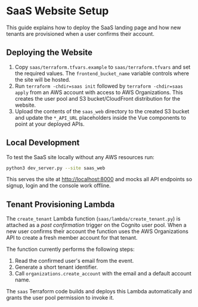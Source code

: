 # SaaS Website Setup

This guide explains how to deploy the SaaS landing page and how new tenants are
provisioned when a user confirms their account.

## Deploying the Website

1. Copy `saas/terraform.tfvars.example` to `saas/terraform.tfvars` and set the
   required values. The `frontend_bucket_name` variable controls where the site
   will be hosted.
2. Run `terraform -chdir=saas init` followed by `terraform -chdir=saas apply` from
   an AWS account with access to AWS Organizations. This creates the user pool
   and S3 bucket/CloudFront distribution for the website.
3. Upload the contents of the `saas_web` directory to the created S3 bucket and
   update the `*_API_URL` placeholders inside the Vue components to point at your
   deployed APIs.

## Local Development

To test the SaaS site locally without any AWS resources run:

```bash
python3 dev_server.py --site saas_web
```

This serves the site at <http://localhost:8000> and mocks all API endpoints so
signup, login and the console work offline.

## Tenant Provisioning Lambda

The `create_tenant` Lambda function (`saas/lambda/create_tenant.py`) is attached
as a *post confirmation* trigger on the Cognito user pool. When a new user
confirms their account the function uses the AWS Organizations API to create a
fresh member account for that tenant.

The function currently performs the following steps:

1. Read the confirmed user's email from the event.
2. Generate a short tenant identifier.
3. Call `organizations.create_account` with the email and a default account name.

The `saas` Terraform code builds and deploys this Lambda automatically and
grants the user pool permission to invoke it.
